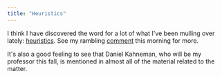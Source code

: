 ```yaml
---
title: "Heuristics"
---
```

I think I have discovered the word for a lot of what I've been mulling over
lately: [heuristics](http://en.wikipedia.org/wiki/Heuristic). See my rambling
[comment](http://gristmill.grist.org/comments/2005/8/11/22416/5755/1#1) this
morning for more.

  
It's also a good feeling to see that Daniel Kahneman, who will be my professor
this fall, is mentioned in almost all of the material related to the matter.

